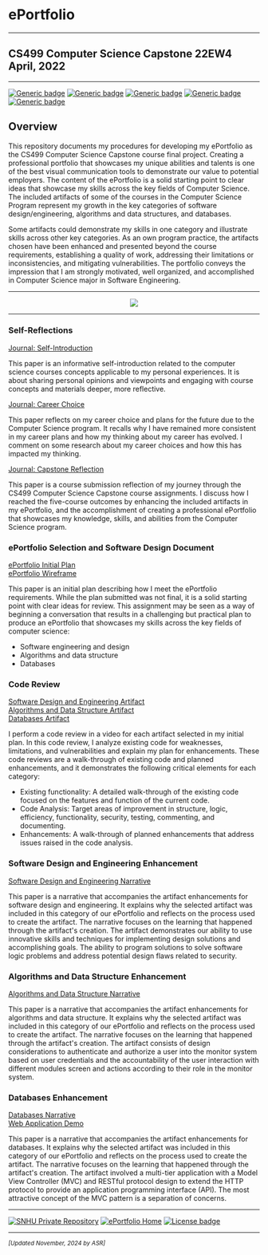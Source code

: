 # ePortfolio

---

## CS499 Computer Science Capstone 22EW4<br>April, 2022

---

[![Generic badge](https://img.shields.io/badge/page_builder-GitHub_Pages-orange.svg)](https://pages.github.com/) [![Generic badge](https://img.shields.io/badge/language-Markdown_|_HTML-cyan.svg)](https://www.markdownguide.org/) [![Generic badge](https://img.shields.io/badge/collaboration_tool-GitHub_Desktop-purple.svg)](https://desktop.github.com/) [![Generic badge](https://img.shields.io/badge/editor-Markdown_Monster-pink.svg)](https://markdownmonster.west-wind.com/) [![Generic badge](https://img.shields.io/badge/license-MIT-green.svg)](LICENSE)

## Overview

This repository documents my procedures for developing my ePortfolio as the CS499 Computer Science Capstone course final project. Creating a professional portfolio that showcases my unique abilities and talents is one of the best visual communication tools to demonstrate our value to potential employers. The content of the ePortfolio is a solid starting point to clear ideas that showcase my skills across the key fields of Computer Science. The included artifacts of some of the courses in the Computer Science Program represent my growth in the key categories of software design/engineering, algorithms and data structures, and databases.

Some artifacts could demonstrate my skills in one category and illustrate skills across other key categories. As an own program practice, the artifacts chosen have been enhanced and presented beyond the course requirements, establishing a quality of work, addressing their limitations or inconsistencies, and mitigating vulnerabilities. The portfolio conveys the impression that I am strongly motivated, well organized, and accomplished in Computer Science major in Software Engineering.

---

<div style="text-align: center;">
    <a href="https://arsari.github.io/ePortfolio" title="ePortfolio Home Page"><img src="https://img.shields.io/badge/Home-ePortfolio-blue.svg?style=for-the-badge&logo=homeassistant" /></a>
</div>

---

### Self-Reflections

[Journal: Self-Introduction](CS499/CS499-M1-1_Paper.pdf "Journal: Self-Introduction")

This paper is an informative self-introduction related to the computer science courses concepts applicable to my personal experiences. It is about sharing personal opinions and viewpoints and engaging with course concepts and materials deeper, more reflective.

[Journal: Career Choice](CS499/CS499-M4-1_Paper.pdf "Journal: Career Choice")

This paper reflects on my career choice and plans for the future due to the Computer Science program. It recalls why I have remained more consistent in my career plans and how my thinking about my career has evolved. I comment on some research about my career choices and how this has impacted my thinking.

[Journal: Capstone Reflection](CS499/CS499-M7-1_Paper.pdf "Journal: Capstone Reflection")

This paper is a course submission reflection of my journey through the CS499 Computer Science Capstone course assignments. I discuss how I reached the five-course outcomes by enhancing the included artifacts in my ePortfolio, and the accomplishment of creating a professional ePortfolio that showcases my knowledge, skills, and abilities from the Computer Science program.

### ePortfolio Selection and Software Design Document

[ePortfolio Initial Plan](CS499/CS499-M1-4_Paper.pdf "ePortfolio Initial Plan")<br/>
[ePortfolio Wireframe](CS499/CS499-M1-4_Wireframe.pdf "ePortfolio Wireframe")

This paper is an initial plan describing how I meet the ePortfolio requirements. While the plan submitted was not final, it is a solid starting point with clear ideas for review. This assignment may be seen as a way of beginning a conversation that results in a challenging but practical plan to produce an ePortfolio that showcases my skills across the key fields of computer science:

- Software engineering and design
- Algorithms and data structure
- Databases

### Code Review

[Software Design and Engineering Artifact](https://youtu.be/_bghpjLhfNQ?rel=0 "Software Design and Engineering Artifact Code Review Video")<br/>
[Algorithms and Data Structure Artifact](https://youtu.be/UvBW0RyhuZw?rel=0 "Algorithms and Data Structure Artifact Code Review Video")<br/>
[Databases Artifact](https://youtu.be/Ct7p3I_X9U0?rel=0 "Databases Artifact Code Review Video")

I perform a code review in a video for each artifact selected in my initial plan. In this code review, I analyze existing code for weaknesses, limitations, and vulnerabilities and explain my plan for enhancements. These code reviews are a walk-through of existing code and planned enhancements, and it demonstrates the following critical elements for each category:

- Existing functionality: A detailed walk-through of the existing code focused on the features and function of the current code.
- Code Analysis: Target areas of improvement in structure, logic, efficiency, functionality, security, testing, commenting, and documenting.
- Enhancements: A walk-through of planned enhancements that address issues raised in the code analysis.

### Software Design and Engineering Enhancement

[Software Design and Engineering Narrative](CS499/CS499-M3-2_Paper.pdf "Software Design and Engineering - Inventory Mobile App")

This paper is a narrative that accompanies the artifact enhancements for software design and engineering. It explains why the selected artifact was included in this category of our ePortfolio and reflects on the process used to create the artifact. The narrative focuses on the learning that happened through the artifact's creation. The artifact demonstrates our ability to use innovative skills and techniques for implementing design solutions and accomplishing goals. The ability to program solutions to solve software logic problems and address potential design flaws related to security.

### Algorithms and Data Structure Enhancement

[Algorithms and Data Structure Narrative](CS499/CS499-M4-2_Paper.pdf "Algorithms and Data Structure - Zoo Monitor System Program")

This paper is a narrative that accompanies the artifact enhancements for algorithms and data structure. It explains why the selected artifact was included in this category of our ePortfolio and reflects on the process used to create the artifact. The narrative focuses on the learning that happened through the artifact's creation. The artifact consists of design considerations to authenticate and authorize a user into the monitor system based on user credentials and the accountability of the user interaction with different modules screen and actions according to their role in the monitor system.

### Databases Enhancement

[Databases Narrative](CS499/CS499-M5-2_Paper.pdf "Databases - Salvare Search for Rescue Web App")</br>
[Web Application Demo](https://youtu.be/r9EonyBs9I8?rel=0 "Salvare Search for Rescue Web App - Demo")

This paper is a narrative that accompanies the artifact enhancements for databases. It explains why the selected artifact was included in this category of our ePortfolio and reflects on the process used to create the artifact. The narrative focuses on the learning that happened through the artifact's creation. The artifact involved a multi-tier application with a Model View Controller (MVC) and RESTful protocol design to extend the HTTP protocol to provide an application programming interface (API). The most attractive concept of the MVC pattern is a separation of concerns.

---

[![SNHU Private Repository](https://img.shields.io/badge/repo-SNHU-blueviolet.svg?style=for-the-badge&logo=github)](https://github.com/arsari/arsari-snhu "Back to SNHU Private Repo") [![ePortfolio Home](https://img.shields.io/badge/Home-ePortfolio-blue.svg?style=for-the-badge&logo=homeassistant)](https://arsari.github.io/ePortfolio "Back to ePortfolio Home") [![License badge](https://img.shields.io/badge/license-MIT-green.svg?style=for-the-badge&logo=github)](LICENSE "GitHub MIT License")

---

<small>_[Updated November, 2024 by ASR]_</small>
